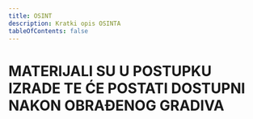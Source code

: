 ```yaml
---
title: OSINT
description: Kratki opis OSINTA
tableOfContents: false
---
```



# MATERIJALI SU U POSTUPKU IZRADE TE ĆE POSTATI DOSTUPNI NAKON OBRAĐENOG GRADIVA